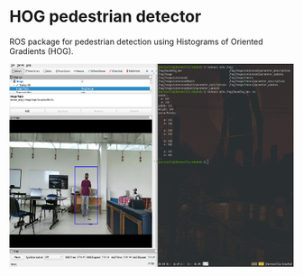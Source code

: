 # HOG pedestrian detector

ROS package for pedestrian detection using Histograms of Oriented Gradients (HOG).

<img width="605" height="360" src="/hog.png">
